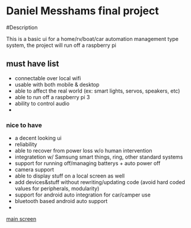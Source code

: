 # Daniel Messhams final project

#Description

This is a basic ui for a home/rv/boat/car automation management type system, the project will run off a raspberry pi


## must have list

 - connectable over local wifi
 - usable with both mobile & desktop
 - able to affect the real world (ex: smart lights, servos, speakers, etc)
 - able to run off a raspberry pi 3
 - ability to control audio
 - 

### nice to have 

 - a decent looking ui
 - reliability
 - able to recover from power loss w/o human intervention
 - integratetion w/ Samsung smart things, ring, other standard systems
 - support for running off/managing batterys + auto power off
 - camera support
 - able to display stuff on a local screen as well
 - add devices&stuff without rewriting/updating code (avoid hard coded values for peripherals, modularity)
 - support for android auto integration for car/camper use
 - bluetooth based android auto support
 - 

[main screen](http://DMessham.github.io/CS30-Major-Project)
